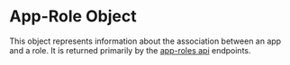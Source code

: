 # App-Role Object

This object represents information about the association between an app and a role. It is returned primarily by the [app-roles api](/app-roles-api.md) endpoints.



